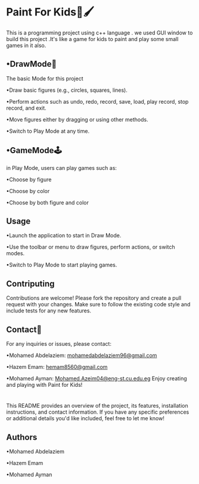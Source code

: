 
# Paint For Kids👶🖌️

This is a programming project using c++ language .
we used GUI window to build this project .It's like a game for kids to paint and play some small games in it also.


## •DrawMode🎨
The basic Mode for this project

•Draw basic figures (e.g., circles, squares, lines).

•Perform actions such as undo, redo, record, save, load, play record, stop record, and exit.

•Move figures either by dragging or using other methods.

•Switch to Play Mode at any time.

## •GameMode🕹️
in Play Mode, users can play games such as:

•Choose by figure

•Choose by color

•Choose by both figure and color

## Usage
•Launch the application to start in Draw Mode.

•Use the toolbar or menu to draw figures, perform actions, or switch modes.

•Switch to Play Mode to start playing games.

## Contriputing
Contributions are welcome! Please fork the repository and create a pull request with your changes. Make sure to follow the existing code style and include tests for any new features.
## Contact📲
For any inquiries or issues, please contact:

•Mohamed Abdelaziem: mohamedabdelaziem96@gmail.com

•Hazem Emam: hemam8560@gmail.com

•Mohamed Ayman: Mohamed.Azeim04@eng-st.cu.edu.eg
Enjoy creating and playing with Paint for Kids!
#
This README provides an overview of the project, its features, installation instructions, and contact information. If you have any specific preferences or additional details you'd like included, feel free to let me know!
## Authors
•Mohamed Abdelaziem

•Hazem Emam

•Mohamed Ayman
